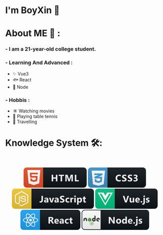# I'm BoyXin 👋
# About ME 💬 :
### - I am a 21-year-old college student.
### - Learning And Advanced  :
- ✨ Vue3
- 🐟 React 
- 💎 Node
### - Hobbis :
- ☀️ Watching movies
- 🎾 Playing table tennis 
- 🌴 Travelling
# Knowledge System  🛠:
</br>

<p align="center">

<!-- For more icons please follow  https://github.com/MikeCodesDotNET/ColoredBadges -->
<img src="https://github.com/yudazuizui/yudazuizui/blob/master/assets/html.svg" alt="html">
<img src="https://github.com/yudazuizui/yudazuizui/blob/master/assets/css3.svg" alt="css">
<img src="https://github.com/yudazuizui/yudazuizui/blob/master/assets/js.svg" alt="javascript">
<img src="https://github.com/yudazuizui/yudazuizui/blob/master/assets/vue.svg" alt="vue">
<img src="https://github.com/yudazuizui/yudazuizui/blob/master/assets/react.svg" alt="react">
<img src="https://github.com/yudazuizui/yudazuizui/blob/master/assets/nodejs.svg" alt="node_js">
</br>
